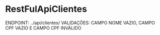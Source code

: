 # RestFulApiClientes
ENDPOINT: ../api/clientes/
VALIDAÇÕES: CAMPO NOME VAZIO, CAMPO CPF VAZIO E CAMPO CPF INVÁLIDO 
